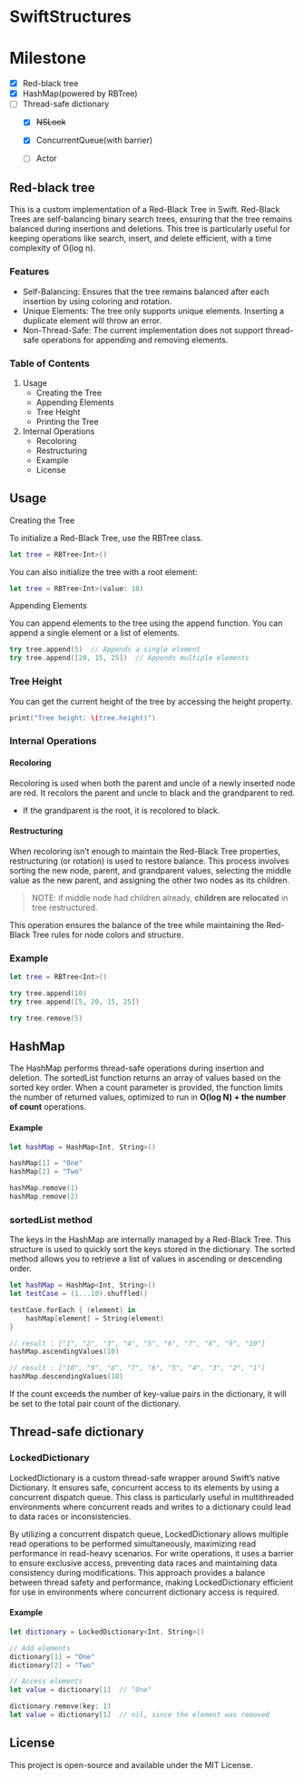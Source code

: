 # SwiftStructures

# Milestone

- [x] Red-black tree
- [x] HashMap(powered by RBTree)
- [ ] Thread-safe dictionary
    - [x] ~~NSLock~~
    - [x] ConcurrentQueue(with barrier)
    - [ ] Actor


## Red-black tree

This is a custom implementation of a Red-Black Tree in Swift. Red-Black Trees are self-balancing binary search trees, ensuring that the tree remains balanced during insertions and deletions. This tree is particularly useful for keeping operations like search, insert, and delete efficient, with a time complexity of O(log n).

### Features

- Self-Balancing: Ensures that the tree remains balanced after each insertion by using coloring and rotation.
- Unique Elements: The tree only supports unique elements. Inserting a duplicate element will throw an error.
- Non-Thread-Safe: The current implementation does not support thread-safe operations for appending and removing elements.

### Table of Contents

1. Usage
    - Creating the Tree
    - Appending Elements
    - Tree Height
    - Printing the Tree
2.	Internal Operations
    - Recoloring
    - Restructuring
    - Example
    - License


## Usage

Creating the Tree

To initialize a Red-Black Tree, use the RBTree class.

```swift
let tree = RBTree<Int>()
```

You can also initialize the tree with a root element:

```swift
let tree = RBTree<Int>(value: 10)
```

Appending Elements

You can append elements to the tree using the append function. You can append a single element or a list of elements.

``` swift
try tree.append(5)  // Appends a single element
try tree.append([20, 15, 25])  // Appends multiple elements

```

### Tree Height

You can get the current height of the tree by accessing the height property.

```swift
print("Tree height: \(tree.height)")
```

### Internal Operations

#### Recoloring

Recoloring is used when both the parent and uncle of a newly inserted node are red. It recolors the parent and uncle to black and the grandparent to red.

- If the grandparent is the root, it is recolored to black.

#### Restructuring

When recoloring isn’t enough to maintain the Red-Black Tree properties, restructuring (or rotation) is used to restore balance. This process involves sorting the new node, parent, and grandparent values, selecting the middle value as the new parent, and assigning the other two nodes as its children.

>  NOTE: if middle node had children already, **children are relocated** in tree restructured. 


This operation ensures the balance of the tree while maintaining the Red-Black Tree rules for node colors and structure.

### Example

```swift
let tree = RBTree<Int>()

try tree.append(10)
try tree.append([5, 20, 15, 25])

try tree.remove(5)
```

## HashMap

The HashMap performs thread-safe operations during insertion and deletion. The sortedList function returns an array of values based on the sorted key order. When a count parameter is provided, the function limits the number of returned values, optimized to run in **O(log N) + the number of count** operations.

#### Example
```swift 
let hashMap = HashMap<Int, String>()

hashMap[1] = "One"
hashMap[2] = "Two"

hashMap.remove(1)
hashMap.remove(2)
```

### sortedList method

The keys in the HashMap are internally managed by a Red-Black Tree. This structure is used to quickly sort the keys stored in the dictionary. The sorted method allows you to retrieve a list of values in ascending or descending order.
```swift
let hashMap = HashMap<Int, String>()
let testCase = (1...10).shuffled()

testCase.forEach { (element) in
    hashMap[element] = String(element)
}

// result : ["1", "2", "3", "4", "5", "6", "7", "8", "9", "10"]
hashMap.ascendingValues(10)

// result : ["10", "9", "8", "7", "6", "5", "4", "3", "2", "1"]
hashMap.descendingValues(10)

```
If the count exceeds the number of key-value pairs in the dictionary, it will be set to the total pair count of the dictionary.


## Thread-safe dictionary

### LockedDictionary

LockedDictionary is a custom thread-safe wrapper around Swift’s native Dictionary. It ensures safe, concurrent access to its elements by using a concurrent dispatch queue. This class is particularly useful in multithreaded environments where concurrent reads and writes to a dictionary could lead to data races or inconsistencies.

By utilizing a concurrent dispatch queue, LockedDictionary allows multiple read operations to be performed simultaneously, maximizing read performance in read-heavy scenarios. For write operations, it uses a barrier to ensure exclusive access, preventing data races and maintaining data consistency during modifications. This approach provides a balance between thread safety and performance, making LockedDictionary efficient for use in environments where concurrent dictionary access is required.
    
#### Example

```swift
let dictionary = LockedDictionary<Int, String>()

// Add elements
dictionary[1] = "One"
dictionary[2] = "Two"

// Access elements
let value = dictionary[1]  // "One"

dictionary.remove(key: 1)
let value = dictionary[1]  // nil, since the element was removed

```

## License

This project is open-source and available under the MIT License.
